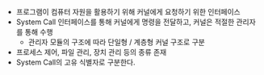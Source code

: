 - 프로그램이 컴퓨터 자원을 활용하기 위해 커널에게 요청하기 위한 인터페이스
- System Call 인터페이스를 통해 커널에게 명령을 전달하고, 커널은 적절한 관리자를 통해 수행
	- 관리자 모듈의 구조에 따라 단일형 / 계층형 커널 구조로 구분
- 프로세스 제어, 파일 관리, 장치 관리 등의 종류 존재
- System Call의 고유 식별자로 구분한다.